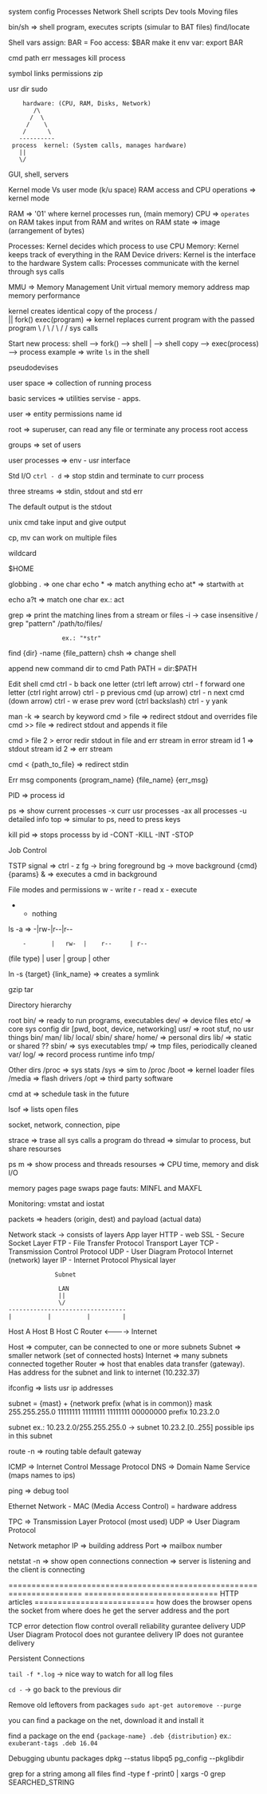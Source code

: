 system config
Processes
Network
Shell scripts
Dev tools
Moving files


bin/sh => shell program, executes scripts (simular to BAT files)
find/locate

Shell vars
  assign:		BAR = Foo
  access:		$BAR
  make it env var: 	export BAR

cmd path
err messages
kill process

symbol links
permissions
zip

usr dir
sudo

        hardware: (CPU, RAM, Disks, Network)
           /\
          /  \
         /    \
        /      \
       ----------
     process  kernel: (System calls, manages hardware)
       ||
       \/
 GUI, shell, servers


Kernel mode Vs user mode (k/u space)
RAM access and CPU operations => kernel mode

RAM => '01' where kernel processes run, (main memory)
CPU => `operates` on RAM takes input from RAM and writes on RAM
state => image (arrangement of bytes)


Processes:	    Kernel decides which process to use CPU
Memory:		      Kernel keeps track of everything in the RAM
Device drivers:	Kernel is the interface to the hardware
System calls:	  Processes communicate with the kernel through sys calls


MMU => Memory Management Unit
virtual memory
memory address map
memory performance


kernel creates identical copy of the process
  /\
  ||
 fork()    exec(program) => kernel replaces current program with the passed program
    \      /
     \    /
      \  /
       \/
   sys calls


Start new process:
  shell -->  fork() --> shell
               |
               --> shell copy --> exec(process) --> process
  example => write `ls` in the shell


pseudodevises

user space => collection of running process

basic services => utilities servise - apps.

user => entity
  permissions
  name
  id

root => superuser, can read any file or terminate any process
  root access

groups => set of users

user processes => env - usr interface

Std I/O
  `ctrl - d` => stop stdin and terminate to curr process 

three streams => stdin, stdout and std err

The default output is the stdout

unix cmd take input and give output

cp, mv can work on multiple files

wildcard

$HOME

globbing . => one char
echo * => match anything
echo at* => startwith `at`

echo a?t => match one char ex.: act

grep => print the matching lines from a stream or files
  -i -> case insensitive
  / grep "pattern" /path/to/files/

                   ex.: "*str"
find {dir} -name {file_pattern}
chsh => change shell

append new command dir to cmd Path
  PATH = dir:$PATH

Edit shell cmd
  ctrl - b back one letter (ctrl left arrow)
  ctrl - f forward one letter (ctrl right arrow)
  ctrl - p previous cmd (up arrow)
  ctrl - n next cmd (down arrow)
  ctrl - w erase prev word (ctrl backslash)
  ctrl - y yank

man -k => search by keyword
cmd > file => redirect stdout and overrides file
cmd >> file => redirect stdout and appends it file

cmd > file 2 > error redir stdout in file and err stream in error
  stream id 1 => stdout
  stream id 2 => err stream

cmd < {path_to_file} => redirect stdin

Err msg components
  {program_name} {file_name} {err_msg}

PID => process id

ps => show current processes
  -x    curr usr processes
  -ax   all processes
  -u    detailed info
top => simular to ps, need to press keys

kill pid => stops processs by id
  -CONT
  -KILL
  -INT
  -STOP

Job Control

TSTP signal => ctrl - z
  fg -> bring foreground
  bg -> move background
  {cmd} {params} & => executes a cmd in background


File modes and permissions
  w - write
  r - read
  x - execute
  - - nothing

  ls -a =>
    -|rw-|r--|r--

        -       |   rw-  |    r--     | r--
   (file type)  |  user  |   group    | other
   
ln -s {target} {link_name} => creates a symlink


gzip tar

Directory hierarchy

root
  bin/ => ready to run programs, executables
  dev/ => device files
  etc/ => core sys config dir [pwd, boot, device, networking]
  usr/ => root stuf, no usr things
    bin/
    man/
    lib/
    local/
    sbin/
    share/
  home/ => personal dirs
  lib/  => static or shared ??
  sbin/ => sys executables
  tmp/  => tmp files, periodically cleaned
  var/
    log/ => record process runtime info
    tmp/

Other dirs
  /proc  => sys stats
  /sys   => sim to /proc
  /boot  => kernel loader files
  /media => flash drivers
  /opt   => third party software


cmd at => schedule task in the future

lsof => lists open files

socket, network, connection, pipe

strace => trase all sys calls a program do
thread => simular to process, but share resourses

ps m => show process and threads
resourses => CPU time, memory and disk I/O

memory pages
page swaps
page fauts: MINFL and MAXFL

Monitoring: vmstat and iostat


packets => headers (origin, dest) and payload (actual data)

	
Network stack -> consists of layers
  App layer
    HTTP - web
    SSL  - Secure Socket Layer 
    FTP  - File Transfer Protocol
  Transport Layer
    TCP  - Transmission Control Protocol
    UDP  - User Diagram Protocol
  Internet (network) layer
    IP   - Internet Protocol
  Physical layer

                 Subnet

                  LAN
                  ||
                  \/
    ---------------------------------
    |          |          |         |
 Host A     Host B      Host C    Router <----> Internet

Host => computer, can be connected to one or more subnets
Subnet => smaller network (set of connected hosts)
Internet => many subnets connected together
Router => host that enables data transfer (gateway). Has address for the subnet and link to internet (10.232.37)

ifconfig => lists usr ip addresses

subnet = {mast} + {network prefix (what is in common)}
mask 255.255.255.0    11111111 11111111 11111111 00000000
prefix 10.23.2.0

subnet ex.: 10.23.2.0/255.255.255.0 -> subnet 10.23.2.[0..255] possible ips in this subnet

route -n => routing table
default gateway

ICMP => Internet Control Message Protocol
DNS  => Domain Name Service (maps names to ips)

ping => debug tool

Ethernet Network - MAC (Media Access Control) = hardware address

TPC => Transmission Layer Protocol (most used)
UDP => User Diagram Protocol

Network metaphor
  IP   => building address
  Port => mailbox number

netstat -n => show open connections
connection => server is listening and the client is connecting

======================================================================
============================= HTTP articles ==========================
how does the browser opens the socket
from where does he get the server address and the port

TCP
  error detection
  flow control
  overall reliability
  gurantee delivery
UDP
  User Diagram Protocol
  does not gurantee delivery
IP
  does not gurantee delivery

Persistent Connections

`tail -f *.log` -> nice way to watch for all log files

`cd -` -> go back to the previous dir

Remove old leftovers from packages
`sudo apt-get autoremove --purge`

you can find a package on the net, download it and install it

find a package on the end
  `{package-name} .deb {distribution}` ex.: `exuberant-tags .deb 16.04`


Debugging ubuntu packages
dpkg --status libpq5
pg_config --pkglibdir

grep for a string among all files
  find -type f -print0 | xargs -0 grep SEARCHED_STRING
